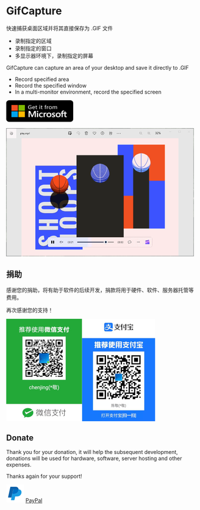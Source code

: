 # GifCapture

快速捕获桌面区域并将其直接保存为 .GIF 文件

- 录制指定的区域
- 录制指定的窗口
- 多显示器环境下，录制指定的屏幕

GifCapture can capture an area of your desktop and save it directly to .GIF

- Record specified area
- Record the specified window
- In a multi-monitor environment, record the specified screen

<a href="https://www.microsoft.com/store/productId/9NLD1KTJWXH4"><img src="./microsoft.svg" height="58" width="180" alt="get from microsoft store"></a>

![](./gifcapture.gif)



## 捐助

感谢您的捐助，将有助于软件的后续开发，捐款将用于硬件、软件、服务器托管等费用。

再次感谢您的支持！

![](./donate.jpg)

## Donate

Thank you for your donation, it will help the subsequent development, donations will be used for hardware, software, server hosting and other expenses.

Thanks again for your support!

![](./icons8-paypal-48.png)
[PayPal](https://paypal.me/chenjing9412)